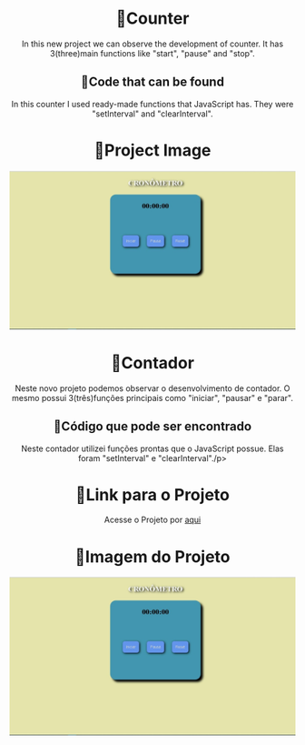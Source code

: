 <div style = "text-align: center;"> 
    <h1>🔗Counter</h1>
    <p>In this new project we can observe the development of counter.
    It has 3(three)main functions like "start", "pause" and "stop".</p>
    <h2> 🔗Code that can be found</h2>
    <p>In this counter I used ready-made functions that JavaScript has. They were "setInterval" and "clearInterval".</p>
    <h1> 🔗Project Image</h1>
    <img src="WhatsApp Image 2021-12-07 at 22.58.45.jpeg" alt="img_project">
</div>

<div style = "text-align: center;"> 
    <h1> 🔗Contador</h1>
    <p> Neste novo projeto podemos observar o desenvolvimento de contador.
    O mesmo possui 3(três)funções principais como "iniciar", "pausar" e "parar".</p>
    <h2> 🔗Código que pode ser encontrado</h2>
    <p>Neste contador utilizei funções prontas que o JavaScript possue. Elas foram "setInterval" e "clearInterval"./p>
    <h1> 🔗Link para o Projeto</h1>
    <p>Acesse o Projeto por <a href = "https://joao-vitor-090.github.io/Counter-Contador/" target = "_blank"> aqui<a></p>
    <h1> 🔗Imagem do Projeto</h1>
    <img src="WhatsApp Image 2021-12-07 at 22.58.45.jpeg" alt="img_projeto">
</div>
